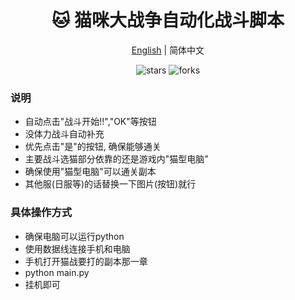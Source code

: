 <div align="center">
  <h1>🐱 猫咪大战争自动化战斗脚本</h1>
  <div>
    <a href="https://github.com/Kamio-Misuzu/Battle_Cat_Script/tree/main">English</a> | 
    <a >简体中文</a> 
  </div>
  <p>
    <img src="https://img.shields.io/github/stars/Kamio-Misuzu/Battle_Cat_Script?style=social" alt="stars">
    <img src="https://img.shields.io/github/forks/Kamio-Misuzu/Battle_Cat_Script?style=social" alt="forks">
  </p>
</div>



### 说明
- 自动点击"战斗开始!!","OK"等按钮
- 没体力战斗自动补充
- 优先点击"是"的按钮, 确保能够通关
- 主要战斗选猫部分依靠的还是游戏内"猫型电脑"
- 确保使用"猫型电脑"可以通关副本
- 其他服(日服等)的话替换一下图片(按钮)就行

### 具体操作方式
- 确保电脑可以运行python
- 使用数据线连接手机和电脑
- 手机打开猫战要打的副本那一章
- python main.py
- 挂机即可
